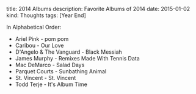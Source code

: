 title: 2014 Albums
description: Favorite Albums of 2014
date: 2015-01-02
kind: Thoughts
tags: [Year End]

In Alphabetical Order:

- Ariel Pink - pom pom
- Caribou - Our Love
- D'Angelo & The Vanguard - Black Messiah
- James Murphy - Remixes Made With Tennis Data
- Mac DeMarco - Salad Days
- Parquet Courts - Sunbathing Animal
- St. Vincent - St. Vincent
- Todd Terje - It's Album Time